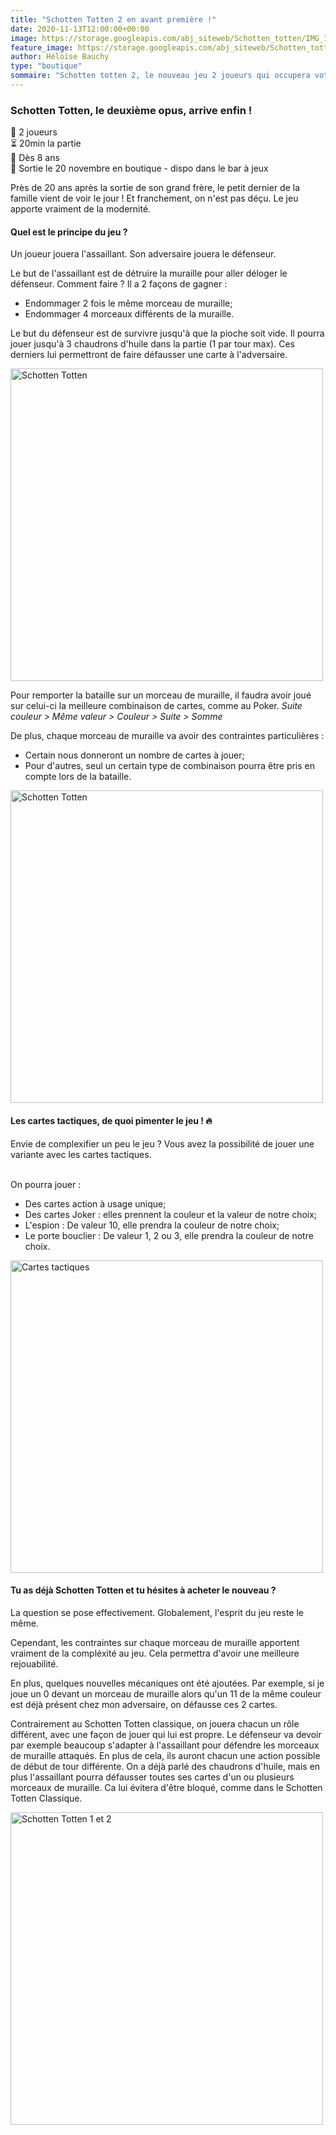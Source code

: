 ```yaml
---
title: "Schotten Totten 2 en avant première !"
date: 2020-11-13T12:00:00+00:00
image: https://storage.googleapis.com/abj_siteweb/Schotten_totten/IMG_1761.JPG
feature_image: https://storage.googleapis.com/abj_siteweb/Schotten_totten/IMG_1761.JPG
author: Héloïse Bauchy
type: "boutique"
sommaire: "Schotten totten 2, le nouveau jeu 2 joueurs qui occupera votre confinement !"
---
```

### Schotten Totten, le deuxième opus, arrive enfin !

:busts_in_silhouette:  2 joueurs <br>
:hourglass_flowing_sand: 20min la partie <br>
:birthday: Dès 8 ans <br>
:game_die: Sortie le 20 novembre en boutique - dispo dans le bar à jeux <br>

Près de 20 ans après la sortie de son grand frère, le petit dernier de la famille vient de voir le jour ! Et franchement, on n'est pas déçu. Le jeu apporte vraiment de la modernité.

#### Quel est le principe du jeu ?

Un joueur jouera l'assaillant. Son adversaire jouera le défenseur.

Le but de l'assaillant est de détruire la muraille pour aller déloger le défenseur. Comment faire ?
Il a 2 façons de gagner : <br>
* Endommager 2 fois le même morceau de muraille;
* Endommager 4 morceaux différents de la muraille.

Le but du défenseur est de survivre jusqu'à que la pioche soit vide. Il pourra jouer jusqu'à 3 chaudrons d'huile dans la partie (1 par tour max). Ces derniers lui permettront de faire défausser une carte à l'adversaire.

<img src="https://storage.googleapis.com/abj_siteweb/Schotten_totten/Schotten_totten_zoom.JPG" alt="Schotten Totten" width="500"/>

Pour remporter la bataille sur un morceau de muraille, il faudra avoir joué sur celui-ci la meilleure combinaison de cartes, comme au Poker.
*Suite couleur > Même valeur > Couleur > Suite > Somme*

De plus, chaque morceau de muraille va avoir des contraintes particulières : <br>
* Certain nous donneront un nombre de cartes à jouer;
* Pour d'autres, seul un certain type de combinaison pourra être pris en compte lors de la bataille.

<img src="https://storage.googleapis.com/abj_siteweb/Schotten_totten/vue%20globale.jpg" alt="Schotten Totten" width="500"/>

#### Les cartes tactiques, de quoi pimenter le jeu ! :fire:

Envie de complexifier un peu le jeu ? Vous avez la possibilité de jouer une variante avec les cartes tactiques.

<br>On pourra jouer :
* Des cartes action à usage unique;
* Des cartes Joker : elles prennent la couleur et la valeur de notre choix;
* L'espion : De valeur 10, elle prendra la couleur de notre choix;
* Le porte bouclier : De valeur 1, 2 ou 3, elle prendra la couleur de notre choix.

<img src="https://storage.googleapis.com/abj_siteweb/Schotten_totten/IMG_1762.JPG" alt="Cartes tactiques" width="500"/>

#### Tu as déjà Schotten Totten et tu hésites à acheter le nouveau ?

La question se pose effectivement. Globalement, l'esprit du jeu reste le même.

Cependant, les contraintes sur chaque morceau de muraille apportent vraiment de la compléxité au jeu. Cela permettra d'avoir une meilleure rejouabilité.

En plus, quelques nouvelles mécaniques ont été ajoutées. Par exemple, si je joue un 0 devant un morceau de muraille alors qu'un 11 de la même couleur est déjà présent chez mon adversaire, on défausse ces 2 cartes.

Contrairement au Schotten Totten classique, on jouera chacun un rôle différent, avec une façon de jouer qui lui est propre. Le défenseur va devoir par exemple beaucoup s'adapter à l'assaillant pour défendre les morceaux de muraille attaqués.
En plus de cela, ils auront chacun une action possible de début de tour différente. On a déjà parlé des chaudrons d'huile, mais en plus l'assaillant pourra défausser toutes ses cartes d'un ou plusieurs morceaux de muraille. Ca lui évitera d'être bloqué, comme dans le Schotten Totten Classique.

<img src="https://storage.googleapis.com/abj_siteweb/Schotten_totten/Schotten%201et2.jpg" alt="Schotten Totten 1 et 2" width="500"/>
